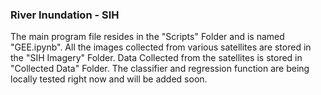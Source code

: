 ### River Inundation - SIH
The main program file resides in the "Scripts" Folder and is named "GEE.ipynb". All the images collected from various satellites are stored in the "SIH Imagery" Folder. Data Collected from the satellites is stored in "Collected Data" Folder. The classifier and regression function are being locally tested right now and will be added soon.

